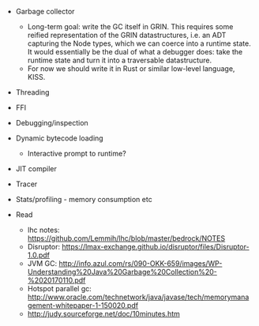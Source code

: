 * Garbage collector
    * Long-term goal: write the GC itself in GRIN. This requires some reified representation of the GRIN datastructures, i.e. an ADT capturing the Node types, which we can coerce into a runtime state. It would essentially be the dual of what a debugger does: take the runtime state and turn it into a traversable datastructure.
    * For now we should write it in Rust or similar low-level language, KISS.
* Threading
* FFI
* Debugging/inspection
* Dynamic bytecode loading
    * Interactive prompt to runtime?
* JIT compiler
* Tracer
* Stats/profiling - memory consumption etc

* Read
  * lhc notes: https://github.com/Lemmih/lhc/blob/master/bedrock/NOTES
  * Disruptor: https://lmax-exchange.github.io/disruptor/files/Disruptor-1.0.pdf
  * JVM GC: http://info.azul.com/rs/090-OKK-659/images/WP-Understanding%20Java%20Garbage%20Collection%20-%2020170110.pdf
  * Hotspot parallel gc: http://www.oracle.com/technetwork/java/javase/tech/memorymanagement-whitepaper-1-150020.pdf
  * http://judy.sourceforge.net/doc/10minutes.htm
